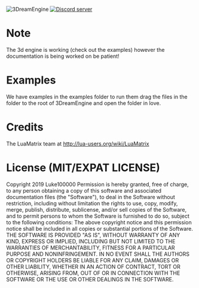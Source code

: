 ![3DreamEngine](https://owo.whats-th.is/8fe7wk1.png)
<a href="https://discord.gg/hpmZxNQ"><img src="https://discordapp.com/api/guilds/561664262481641482/embed.png" alt="Discord server" /></a>

# Note
The 3d engine is working (check out the examples) however the documentation is being worked on be patient!

# Examples
We have examples in the examples folder to run them drag the files in the folder to the root of 3DreamEngine and open the folder in love.

# Credits
The LuaMatrix team at http://lua-users.org/wiki/LuaMatrix
# License (MIT/EXPAT LICENSE)
Copyright 2019 Luke100000
Permission is hereby granted, free of charge, to any person obtaining a copy of this software and associated documentation files (the "Software"), to deal in the Software without restriction, including without limitation the rights to use, copy, modify, merge, publish, distribute, sublicense, and/or sell copies of the Software, and to permit persons to whom the Software is furnished to do so, subject to the following conditions:
The above copyright notice and this permission notice shall be included in all copies or substantial portions of the Software.
THE SOFTWARE IS PROVIDED "AS IS", WITHOUT WARRANTY OF ANY KIND, EXPRESS OR IMPLIED, INCLUDING BUT NOT LIMITED TO THE WARRANTIES OF MERCHANTABILITY, FITNESS FOR A PARTICULAR PURPOSE AND NONINFRINGEMENT. IN NO EVENT SHALL THE AUTHORS OR COPYRIGHT HOLDERS BE LIABLE FOR ANY CLAIM, DAMAGES OR OTHER LIABILITY, WHETHER IN AN ACTION OF CONTRACT, TORT OR OTHERWISE, ARISING FROM, OUT OF OR IN CONNECTION WITH THE SOFTWARE OR THE USE OR OTHER DEALINGS IN THE SOFTWARE.
